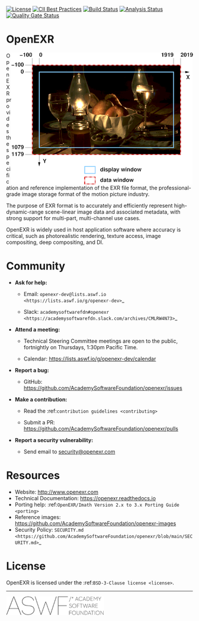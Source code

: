 [![License](https://img.shields.io/github/license/AcademySoftwareFoundation/openexr)](LICENSE.md)
[![CII Best Practices](https://bestpractices.coreinfrastructure.org/projects/2799/badge)](https://bestpractices.coreinfrastructure.org/projects/2799)
[![Build Status](https://github.com/AcademySoftwareFoundation/openexr/workflows/CI/badge.svg)](https://github.com/AcademySoftwareFoundation/openexr/actions?query=workflow%3ACI)
[![Analysis Status](https://github.com/AcademySoftwareFoundation/openexr/workflows/Analysis/badge.svg)](https://github.com/AcademySoftwareFoundation/openexr/actions?query=workflow%3AAnalysis)
[![Quality Gate Status](https://sonarcloud.io/api/project_badges/measure?project=AcademySoftwareFoundation_openexr&metric=alert_status)](https://sonarcloud.io/dashboard?id=AcademySoftwareFoundation_openexr)

# OpenEXR

<img align="right" src="docs/images/windowExample1.png">

OpenEXR provides the specification and reference implementation of the
EXR file format, the professional-grade image storage format of the
motion picture industry.

The purpose of EXR format is to accurately and efficiently represent
high-dynamic-range scene-linear image data and associated metadata,
with strong support for multi-part, multi-channel use cases.

OpenEXR is widely used in host application software where accuracy is
critical, such as photorealistic rendering, texture access, image
compositing, deep compositing, and DI.

Community
=========

* **Ask for help:**

  - Email: `openexr-dev@lists.aswf.io <https://lists.aswf.io/g/openexr-dev>`_

  - Slack: `academysoftwarefdn#openexr <https://academysoftwarefdn.slack.com/archives/CMLRW4N73>`_

* **Attend a meeting:**

  - Technical Steering Committee meetings are open to the
    public, fortnightly on Thursdays, 1:30pm Pacific Time.

  - Calendar: https://lists.aswf.io/g/openexr-dev/calendar

* **Report a bug:**

  - GitHub: https://github.com/AcademySoftwareFoundation/openexr/issues

* **Make a contribution:**

  - Read the :ref:`contribution guidelines <contributing>`

  - Submit a PR: https://github.com/AcademySoftwareFoundation/openexr/pulls

* **Report a security vulnerability:**

  - Send email to security@openexr.com

Resources
=========

- Website: http://www.openexr.com
- Technical Documentation: https://openexr.readthedocs.io
- Porting help: :ref:`OpenEXR/Imath Version 2.x to 3.x Porting Guide <porting>`
- Reference images: https://github.com/AcademySoftwareFoundation/openexr-images
- Security Policy: `SECURITY.md <https://github.com/AcademySoftwareFoundation/openexr/blob/main/SECURITY.md>`_

License
=======

OpenEXR is licensed under the :ref:`BSD-3-Clause license <license>`. 


---

![aswf](/ASWF/images/aswf.png)
